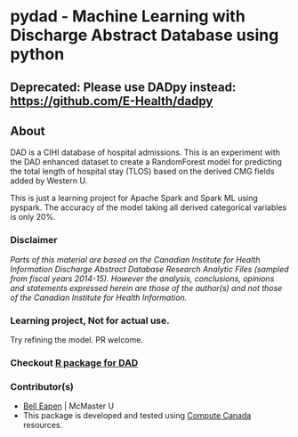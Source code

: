 # pydad - Machine Learning with Discharge Abstract Database using python

## Deprecated: Please use DADpy instead: https://github.com/E-Health/dadpy 

## About
DAD is a CIHI database of hospital admissions. This is an experiment with the DAD enhanced dataset to create a RandomForest model for predicting the total length of hospital stay (TLOS) based on the derived CMG fields added by Western U.

This is just a learning project for Apache Spark and Spark ML using pyspark. The accuracy of the model taking all derived categorical variables is only 20%. 

### Disclaimer
*Parts of this material are based on the Canadian Institute for Health Information Discharge Abstract Database Research Analytic Files (sampled from fiscal years 2014-15). However the analysis, conclusions, opinions and statements expressed herein are those of the author(s) and not those of the Canadian Institute for Health Information.*

### Learning project, Not for actual use. 
Try refining the model. PR welcome.

### Checkout [R package for DAD](https://github.com/E-Health/dadR)

### Contributor(s)
* [Bell Eapen](https://nuchange.ca) | McMaster U
* This package is developed and tested using [Compute Canada](http://www.computecanada.ca) resources.

